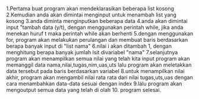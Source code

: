 1.Pertama buat program akan mendeklarasikan beberapa list kosong 
2.Kemudian anda akan dimintai menginput untuk menambah list yang kosong 
3.anda diminta menginputkan beberapa data 
4.anda akan dimintai input "tambah data (y/t), dengan menggunakan perintah while, jika anda menekan huruf t maka perintah while akan berhenti 
5.dengan menggunakan for, program akan melakukan perulangan dan membuat baris berdasarkan berapa banyak input di "list nama" 
6.nilai i akan ditambah 1, dengan menghitung berapa banyak jumlah lsit divariabel "nama" 7.selanjutnya program akan menampilkan semua nilai yang telah kita input
program akan memanggil data nama,nilai,tugas,nim,uas,uts
lalu program akan meletakkan data tersebut pada baris berdasarkan variabel
8.untuk menampilkan nilai akhir, program akan mengambil nilai rata rata dari nilai tugas,uts,uas dengan cara menambahkan data-data sesuai dengan index 
9.lalu program akan mengoutput semua data yang telah di olah 
10. program selesai.